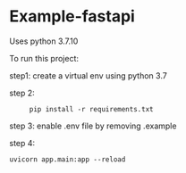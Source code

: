 # Example-fastapi



Uses python 3.7.10 

To run this project: 

step1: create a virtual env using python 3.7

step 2: 


```
     pip install -r requirements.txt
```


step 3: enable .env file by removing .example

step 4: 

```
uvicorn app.main:app --reload

```


